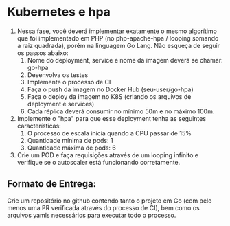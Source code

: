 # Kubernetes e hpa
1. Nessa fase, você deverá implementar exatamente o mesmo algorítimo que foi implementado em PHP (no php-apache-hpa / looping somando a raiz quadrada), porém na linguagem Go Lang. Não esqueça de seguir os passos abaixo: 
    1. Nome do deployment, service e nome da imagem deverá se chamar: go-hpa
    2. Desenvolva os testes
    3. Implemente o processo de CI
    4. Faça o push da imagem no Docker Hub (seu-user/go-hpa)
    5. Faça o deploy da imagem no K8S (criando os arquivos de deployment e services)
    6. Cada réplica deverá consumir no mínimo 50m e no máximo 100m.
 2. Implemente o "hpa" para que esse deployment tenha as seguintes características:
    1. O processo de escala inicia quando a CPU passar de 15%
    2. Quantidade mínima de pods: 1
    3. Quantidade máxima de pods: 6
 3. Crie um POD e faça requisições através de um looping infinito e verifique se o autoscaler está funcionando corretamente.

## Formato de Entrega:

Crie um repositório no github contendo tanto o projeto em Go (com pelo menos uma PR verificada através do processo de CI), bem como os arquivos yamls necessários para executar todo o processo.